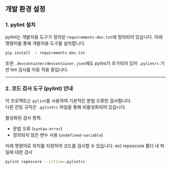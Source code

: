 ## 개발 환경 설정

### 1. pylint 설치
pylint는 개발자용 도구가 정의된 `requirements-dev.txt`에 정의되어 있습니다. 아래 명령어를 통해 개발자용 도구를 설치합니다.

```bash
pip install -r requirements-dev.txt
```

또한 `.devcontainer/devcontainer.json`에도 pylint가 추가되어 있어 `.pylintrc` 기반 lint 검사를 자동 적용 중입니다.

---

### 2. 코드 검사 도구 (pylint) 안내

이 프로젝트는 `pylint`를 사용하여 기본적인 문법 오류만 검사합니다.  
다른 린팅 규칙은 `.pylintrc` 파일을 통해 비활성화되어 있습니다.

활성화된 검사 항목:
- 문법 오류 (`syntax-error`)
- 정의되지 않은 변수 사용 (`undefined-variable`)

아래 명령어로 위치를 지정하여 코드를 검사할 수 있습니다.
ex) reposcore 폴더 내 파일에 대한 검사
```bash
pylint reposcore --rcfile=.pylintrc
```